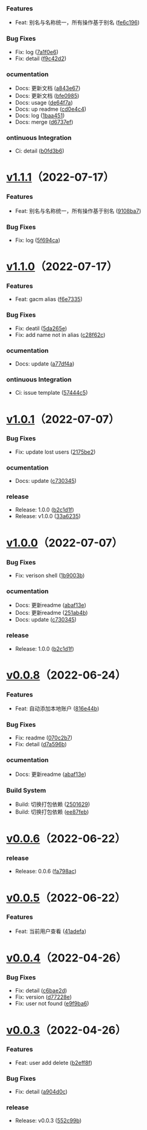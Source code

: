 ### Features

  - Feat: 别名与名称统一，所有操作基于别名 ([fe6c196](https://github.com/alqmc/gacm/commit/fe6c196))

### Bug Fixes

  - Fix: log ([7a1f0e6](https://github.com/alqmc/gacm/commit/7a1f0e6))
  - Fix: detail ([f9c42d2](https://github.com/alqmc/gacm/commit/f9c42d2))

### ocumentation

  - Docs: 更新文档 ([a843e67](https://github.com/alqmc/gacm/commit/a843e67))
  - Docs: 更新文档 ([bfe0985](https://github.com/alqmc/gacm/commit/bfe0985))
  - Docs: usage ([de64f7a](https://github.com/alqmc/gacm/commit/de64f7a))
  - Docs: up readme ([cd0e4c4](https://github.com/alqmc/gacm/commit/cd0e4c4))
  - Docs: log ([1baa451](https://github.com/alqmc/gacm/commit/1baa451))
  - Docs: merge ([d6737ef](https://github.com/alqmc/gacm/commit/d6737ef))

### ontinuous Integration

  - Ci: detail ([b0fd3b6](https://github.com/alqmc/gacm/commit/b0fd3b6))
# [v1.1.1](https://github.com/alqmc/gacm/compare/v1.1.0...v1.1.1)（2022-07-17）


### Features

  - Feat: 别名与名称统一，所有操作基于别名 ([9108ba7](https://github.com/alqmc/gacm/commit/9108ba7))

### Bug Fixes

  - Fix: log ([5f694ca](https://github.com/alqmc/gacm/commit/5f694ca))
# [v1.1.0](https://github.com/alqmc/gacm/compare/v1.0.1...v1.1.0)（2022-07-17）


### Features

  - Feat: gacm alias ([f6e7335](https://github.com/alqmc/gacm/commit/f6e7335))

### Bug Fixes

  - Fix: deatil ([5da265e](https://github.com/alqmc/gacm/commit/5da265e))
  - Fix: add name not in alias ([c28f62c](https://github.com/alqmc/gacm/commit/c28f62c))

### ocumentation

  - Docs: update ([a77df4a](https://github.com/alqmc/gacm/commit/a77df4a))

### ontinuous Integration

  - Ci: issue template ([57444c5](https://github.com/alqmc/gacm/commit/57444c5))
# [v1.0.1](https://github.com/alqmc/gacm/compare/v1.0.0...v1.0.1)（2022-07-07）


### Bug Fixes

  - Fix: update lost users ([2175be2](https://github.com/alqmc/gacm/commit/2175be2))

### ocumentation

  - Docs: update ([c730345](https://github.com/alqmc/gacm/commit/c730345))

### release

  - Release: 1.0.0 ([b2c1d1f](https://github.com/alqmc/gacm/commit/b2c1d1f))
  - Release: v1.0.0 ([33a6235](https://github.com/alqmc/gacm/commit/33a6235))
# [v1.0.0](https://github.com/alqmc/gacm/compare/v0.0.8...v1.0.0)（2022-07-07）


### Bug Fixes

  - Fix: verison shell ([1b9003b](https://github.com/alqmc/gacm/commit/1b9003b))

### ocumentation

  - Docs: 更新readme ([abaf13e](https://github.com/alqmc/gacm/commit/abaf13e))
  - Docs: 更新readme ([251ab4b](https://github.com/alqmc/gacm/commit/251ab4b))
  - Docs: update ([c730345](https://github.com/alqmc/gacm/commit/c730345))

### release

  - Release: 1.0.0 ([b2c1d1f](https://github.com/alqmc/gacm/commit/b2c1d1f))
# [v0.0.8](https://github.com/alqmc/gacm/compare/v0.0.6...v0.0.8)（2022-06-24）


### Features

  - Feat: 自动添加本地账户 ([816e44b](https://github.com/alqmc/gacm/commit/816e44b))

### Bug Fixes

  - Fix: readme ([070c2b7](https://github.com/alqmc/gacm/commit/070c2b7))
  - Fix: detail ([d7a596b](https://github.com/alqmc/gacm/commit/d7a596b))

### ocumentation

  - Docs: 更新readme ([abaf13e](https://github.com/alqmc/gacm/commit/abaf13e))

###  Build System

  - Build: 切换打包依赖 ([2501629](https://github.com/alqmc/gacm/commit/2501629))
  - Build: 切换打包依赖 ([ee87feb](https://github.com/alqmc/gacm/commit/ee87feb))
# [v0.0.6](https://github.com/alqmc/gacm/compare/v0.0.5...v0.0.6)（2022-06-22）


### release

  - Release: 0.0.6 ([fa798ac](https://github.com/alqmc/gacm/commit/fa798ac))
# [v0.0.5](https://github.com/alqmc/gacm/compare/v0.0.4...v0.0.5)（2022-06-22）


### Features

  - Feat: 当前用户查看 ([41adefa](https://github.com/alqmc/gacm/commit/41adefa))
# [v0.0.4](https://github.com/alqmc/gacm/compare/v0.0.3...v0.0.4)（2022-04-26）


### Bug Fixes

  - Fix: detail ([c6bae2d](https://github.com/alqmc/gacm/commit/c6bae2d))
  - Fix: version ([d77228e](https://github.com/alqmc/gacm/commit/d77228e))
  - Fix: user not found ([e9f9ba6](https://github.com/alqmc/gacm/commit/e9f9ba6))
# [v0.0.3](https://github.com/alqmc/gacm/compare/v0.0.3)（2022-04-26）


### Features

  - Feat: user add delete ([b2eff8f](https://github.com/alqmc/gacm/commit/b2eff8f))

### Bug Fixes

  - Fix: detail ([a904d0c](https://github.com/alqmc/gacm/commit/a904d0c))

### release

  - Release: v0.0.3 ([552c99b](https://github.com/alqmc/gacm/commit/552c99b))
